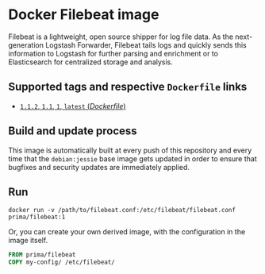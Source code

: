 # Docker Filebeat image

Filebeat is a lightweight, open source shipper for log file data. As the next-generation Logstash Forwarder, Filebeat tails logs and quickly sends this information to Logstash for further parsing and enrichment or to Elasticsearch for centralized storage and analysis.

## Supported tags and respective `Dockerfile` links

-	[`1.1.2`, `1.1`, `1`, `latest` (*Dockerfile*)](https://github.com/primait/docker-filebeat/blob/master/Dockerfile)

## Build and update process

This image is automatically built at every push of this repository and every time that the `debian:jessie` base image gets updated in order to ensure that bugfixes and security updates are immediately applied.

## Run

`docker run -v /path/to/filebeat.conf:/etc/filebeat/filebeat.conf prima/filebeat:1`

Or, you can create your own derived image, with the configuration in the image itself.

```dockerfile
FROM prima/filebeat
COPY my-config/ /etc/filebeat/
```
